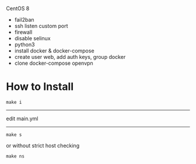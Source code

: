 CentOS 8

- fail2ban
- ssh listen custom port
- firewall
- disable selinux
- python3
- install docker & docker-compose
- create user web, add auth keys, group docker
- clone docker-compose openvpn

# How to Install

```
make i
```

---------

edit main.yml

---------

```
make s
```

or without strict host checking

```
make ns
```
